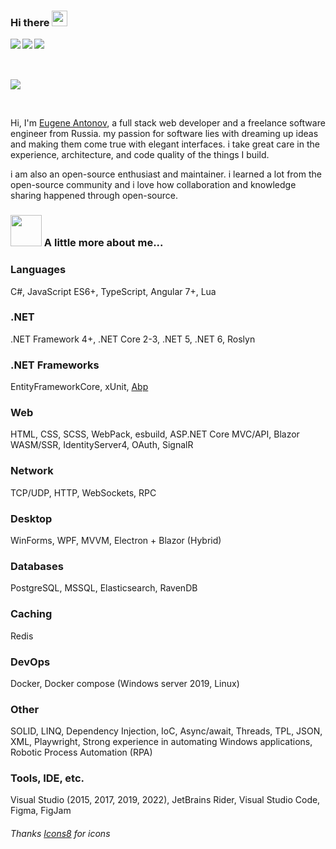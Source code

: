 ### Hi there <img src="https://media.giphy.com/media/hvRJCLFzcasrR4ia7z/giphy.gif" width="25px">

<a href="https://vk.com/">
	<img align="left" src="https://img.icons8.com/fluent/48/000000/vk-com.png"/>
</a>
<a href="https://telegram.com/">
	<img align="left" src="https://img.icons8.com/fluent/48/000000/telegram-app.png"/>
</a>
<a href="https://telegram.com/">
  	<img align="left" src="https://img.icons8.com/fluent/48/000000/twitter.png"/>
</a>

<br />
<br />
<br />

![](https://visitor-badge.glitch.me/badge?page_id=NUlliiON.NUlliiON)

<br />

Hi, I'm [Eugene Antonov](), a full stack web developer and a freelance software engineer from Russia. my passion for software lies with dreaming up ideas and making them come true with elegant interfaces. i take great care in the experience, architecture, and code quality of the things I build.

i am also an open-source enthusiast and maintainer. i learned a lot from the open-source community and i love how collaboration and knowledge sharing happened through open-source.

### <img src="https://media.giphy.com/media/VgCDAzcKvsR6OM0uWg/giphy.gif" width="50"> A little more about me...  

### Languages
C#, JavaScript ES6+, TypeScript, Angular 7+, Lua

### .NET
.NET Framework 4+, .NET Core 2-3, .NET 5, .NET 6, Roslyn

### .NET Frameworks
EntityFrameworkCore, xUnit, [Abp](https://github.com/abpframework/abp)

### Web
HTML, CSS, SCSS, WebPack, esbuild, ASP.NET Core MVC/API, Blazor WASM/SSR, IdentityServer4, OAuth, SignalR

### Network
TCP/UDP, HTTP, WebSockets, RPC

### Desktop
WinForms, WPF, MVVM, Electron + Blazor (Hybrid)

### Databases
PostgreSQL, MSSQL, Elasticsearch, RavenDB

### Caching
Redis

### DevOps
Docker, Docker compose
(Windows server 2019, Linux)

### Other
SOLID, LINQ, Dependency Injection, IoC, Async/await, Threads, TPL, JSON, XML, Playwright,
Strong experience in automating Windows applications, Robotic Process Automation (RPA)

### Tools, IDE, etc.
Visual Studio (2015, 2017, 2019, 2022), JetBrains Rider, Visual Studio Code, Figma, FigJam

###### Thanks [Icons8](https://icons8.com) for icons
